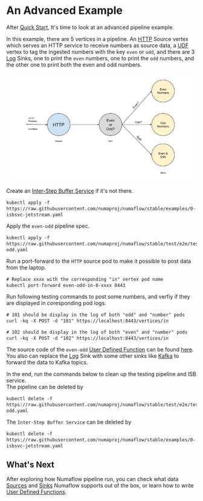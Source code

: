 # An Advanced Example

After [Quick Start](./quick-start.md), It's time to look at an advanced pipeline example.

In this example, there are 5 vertices in a pipeline. An [HTTP](./sources/http.md) Source vertex which serves an HTTP service to receive numbers as source data, a [UDF](./user-defined-functions.md) vertex to tag the ingested numbers with the key `even` or `odd`, and there are 3 [Log](./sinks/log.md) Sinks, one to print the `even` numbers, one to print the `odd` numbers, and the other one to print both the even and odd numbers.

![Pipeline Diagram](assets/even-odd.png)

Create an [Inter-Step Buffer Service](./inter-step-buffer-service.md) if it's not there.

```shell
kubectl apply -f https://raw.githubusercontent.com/numaproj/numaflow/stable/examples/0-isbsvc-jetstream.yaml
```

Apply the `even-odd` pipeline spec.

```shell
kubectl apply -f https://raw.githubusercontent.com/numaproj/numaflow/stable/test/e2e/testdata/even-odd.yaml
```

Run a port-forward to the `HTTP` source pod to make it possible to post data from the laptop.

```shell
# Replace xxxx with the corresponding "in" vertex pod name
kubectl port-forward even-odd-in-0-xxxx 8443
```

Run following testing commands to post some numbers, and verfiy if they are displayed in coresponding pod logs.

```shell
# 101 should be display in the log of both "odd" and "number" pods
curl -kq -X POST -d "101" https://localhost:8443/vertices/in
```
```shell
# 102 should be display in the log of both "even" and "number" pods
curl -kq -X POST -d "102" https://localhost:8443/vertices/in 
```

The source code of the `even-odd` [User Defined Function](./user-defined-functions.md) can be found [here](https://github.com/numaproj/numaflow-go/tree/main/examples/function/evenodd). You also can replace the [Log](./sinks/log.md) Sink with some other sinks like [Kafka](./sinks/kafka.md) to forward the data to Kafka topics.

In the end, run the commands below to clean up the testing pipeline and ISB service.  
The pipeline can be deleted by
```shell
kubectl delete -f https://raw.githubusercontent.com/numaproj/numaflow/stable/test/e2e/testdata/even-odd.yaml
```
The `Inter-Step Buffer Service` can be deleted by
```shell
kubectl delete -f https://raw.githubusercontent.com/numaproj/numaflow/stable/examples/0-isbsvc-jetstream.yaml
```

## What's Next

After exploring how Numaflow pipeline run, you can check what data [Sources](./sources/generator.md) and [Sinks](./sinks/kafka.md) Numaflow supports out of the box, or learn how to write [User Defined Functions](./user-defined-functions.md).
